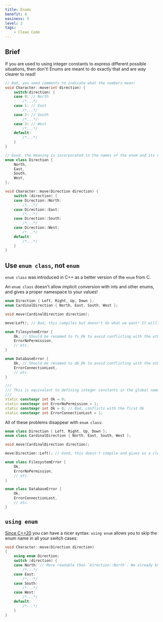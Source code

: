 ```yaml
---
title: Enums
benefit: 4
easiness: 5
level: 2
tags:
    - Clean Code
---
```


## Brief

If you are used to using integer constants to express different possible situations, then don't! Enums are meant to do exactly that and are way clearer to read!

```cpp
// Bad, you need comments to indicate what the numbers mean!
void Character::move(int direction) {
    switch(direction) {
    case 0: // North
        /*...*/
    case 1: // East
        /*...*/
    case 2: // South
        /*...*/
    case 3: // West
        /*...*/
    default:
        /*...*/
    }
}
```

```cpp
// Good, the meaning is incorporated in the names of the enum and its values!
enum class Direction {
    North,
    East,
    South,
    West,
};

void Character::move(Direction direction) {
    switch (direction) {
    case Direction::North:
        /*...*/
    case Direction::East:
        /*...*/
    case Direction::South:
        /*...*/
    case Direction::West:
        /*...*/
    default:
        /*...*/
    }
}
```

## Use `enum class`, not `enum`

`enum class` was introduced in C++ as a better version of the `enum` from C.

An `enum class` doesn't allow implicit conversion with ints and other enums, and gives a proper namespace to your values!

```cpp title="Bad, there is no type checking that ensures we use the right enum"
enum Direction { Left, Right, Up, Down };
enum CardinalDirection { North, East, South, West };

void move(CardinalDirection direction);

move(Left); // Bad, this compiles but doesn't do what we want! It will move North!
```

```cpp title="Bad, this doesn't compile because we are defining two Ok values in the global namespace"
enum FilesystemError {
    Ok, // Should be renamed to fs_Ok to avoid conflicting with the other `Ok`
    ErrorNoPermission,
    // etc.
}

enum DatabaseError {
    Ok, // Should be renamed to db_Ok to avoid conflicting with the other `Ok`
    ErrorConnectionLost,
    // etc.
}

///
/// This is equivalent to defining integer constants in the global namespace:
///
static constexpr int Ok = 0;
static constexpr int ErrorNoPermission = 1;
static constexpr int Ok = 0; // Bad, conflicts with the first Ok
static constexpr int ErrorConnectionLost = 1;
```

All of these problems disappear with `enum class`:

```cpp title="Good, the type checking makes sure we use the right enum"
enum class Direction { Left, Right, Up, Down };
enum class CardinalDirection { North, East, South, West };

void move(CardinalDirection direction);

move(Direction::Left); // Good, this doesn't compile and gives us a clear error message
```

```cpp title="Good, this works just fine and we don't need to give weird prefixes to our enum values"
enum class FilesystemError {
    Ok,
    ErrorNoPermission,
    // etc.
}

enum class DatabaseError {
    Ok,
    ErrorConnectionLost,
    // etc.
}
```

## `using enum`

[Since C++20](https://en.cppreference.com/w/cpp/language/enum#Using-enum-declaration) you can have a nicer syntax: `using enum` allows you to skip the enum name in all your switch cases:

```cpp
void Character::move(Direction direction)
{
    using enum Direction;
    switch (direction) {
    case North: // More readable than `Direction::North`. We already know that we are dealing with Directions.
        /*...*/
    case East:
        /*...*/
    case South:
        /*...*/
    case West:
        /*...*/
    default:
        /*...*/
    }
}
```